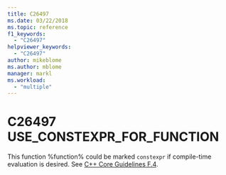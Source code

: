 ```yaml
---
title: C26497
ms.date: 03/22/2018
ms.topic: reference
f1_keywords:
  - "C26497"
helpviewer_keywords:
  - "C26497"
author: mikeblome
ms.author: mblome
manager: markl
ms.workload:
  - "multiple"
---
```

# C26497 USE_CONSTEXPR_FOR_FUNCTION

This function %function% could be marked `constexpr` if compile-time evaluation is desired. See [C++ Core Guidelines F.4](https://github.com/isocpp/CppCoreGuidelines/blob/master/CppCoreGuidelines.md#Rf-constexpr).
